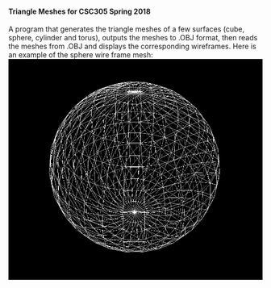 #### Triangle Meshes for CSC305 Spring 2018

A program that generates the triangle meshes of a few surfaces (cube, sphere, cylinder and torus), outputs the meshes to .OBJ format, then reads the meshes from .OBJ and displays the corresponding wireframes. Here is an example of the sphere wire frame mesh: ![](/TriangleMeshes/SampleSphereWireFrameMesh.png)
